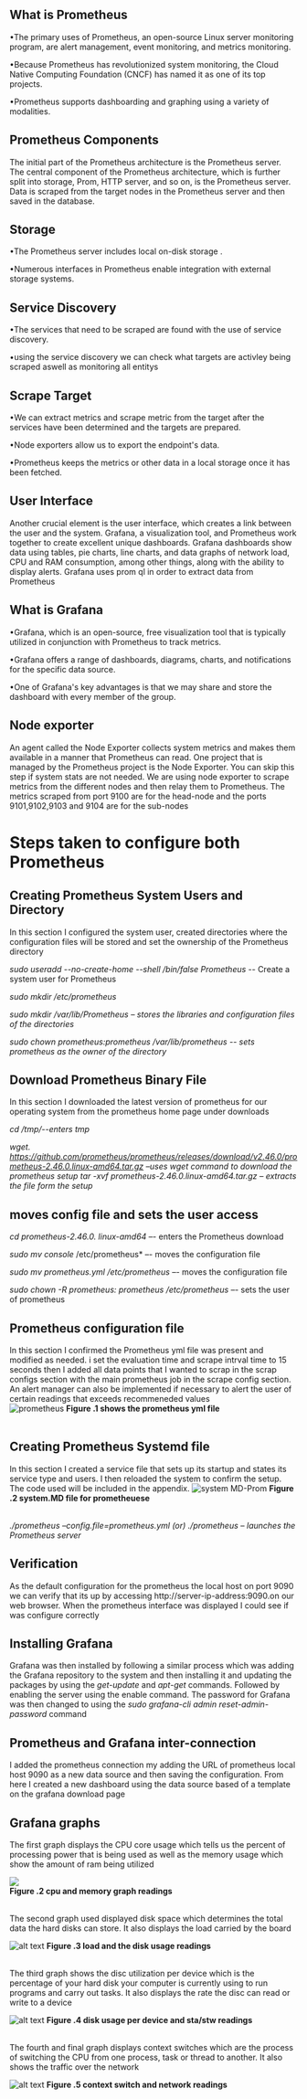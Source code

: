 ## What is Prometheus 
•The primary uses of Prometheus, an open-source Linux server monitoring program, are alert management, event monitoring, and metrics monitoring.

•Because Prometheus has revolutionized system monitoring, the Cloud Native Computing Foundation (CNCF) has named it as one of its top projects.

•Prometheus supports dashboarding and graphing using a variety of modalities.

## Prometheus Components
The initial part of the Prometheus architecture is the Prometheus server. 
The central component of the Prometheus architecture, which is further split into storage, Prom, HTTP server, and so on, is the Prometheus server. 
Data is scraped from the target nodes in the Prometheus server and then saved in the database.

## Storage 
•The Prometheus server includes local on-disk storage . 

•Numerous interfaces in Prometheus enable integration with external storage systems.

## Service Discovery
•The services that need to be scraped are found with the use of service discovery.

•using the service discovery we can check what targets are activley being scraped aswell as monitoring all entitys 

## Scrape Target
•We can extract metrics and scrape metric from the target after the services have been determined and the targets are prepared.

•Node exporters allow us to export the endpoint's data.

•Prometheus keeps the metrics or other data in a local storage once it has been fetched.

 ## User Interface
Another crucial element is the user interface, which creates a link between the user and the system. Grafana, a visualization tool, and Prometheus work together to create excellent unique dashboards. Grafana dashboards show data using tables, pie charts, line charts, and data graphs of network load, CPU and RAM consumption, among other things, along with the ability to display alerts. Grafana uses prom ql in order to extract data from Prometheus

## What is Grafana
•Grafana, which is an open-source, free visualization tool that is typically utilized in conjunction with Prometheus to track metrics.

•Grafana offers a range of dashboards, diagrams, charts, and notifications for the specific data source.

•One of Grafana's key advantages is that we may share and store the dashboard with every member of the group. 

## Node exporter 
An agent called the Node Exporter collects system metrics and makes them available in a manner that Prometheus can read. One project that is managed by the Prometheus project is the Node Exporter. You can skip this step if system stats are not needed. We are using node exporter to scrape metrics from the different nodes and then relay them to Prometheus. The metrics scraped from port 9100 are for the head-node and the ports 9101,9102,9103 and 9104 are for the sub-nodes 

# Steps taken to configure both Prometheus 

## Creating Prometheus System Users and Directory
In this section I configured the system user, created directories where the configuration files will be stored and set the ownership of the Prometheus directory 

*sudo useradd --no-create-home --shell /bin/false Prometheus* -- Create a system user for Prometheus

*sudo mkdir /etc/prometheus*

*sudo mkdir /var/lib/Prometheus – stores the libraries and configuration files of the directories*

*sudo chown prometheus:prometheus /var/lib/prometheus -- sets prometheus as the owner of the directory*

## Download Prometheus Binary File
In this section I downloaded the latest version of prometheus for our operating system from the prometheus home page under downloads 

*cd /tmp/--enters tmp*

*wget. https://github.com/prometheus/prometheus/releases/download/v2.46.0/prometheus-2.46.0.linux-amd64.tar.gz –uses wget command to download the prometheus setup 
tar -xvf prometheus-2.46.0.linux-amd64.tar.gz – extracts the file form the setup*

## moves config file and sets the user access 
 *cd prometheus-2.46.0. linux-amd64* –- enters the Prometheus download
 
 *sudo mv console* /etc/prometheus* –- moves the configuration file
 
 *sudo mv prometheus.yml /etc/prometheus* –- moves the configuration file
 
 *sudo chown -R prometheus: prometheus /etc/prometheus* –- sets the user of prometheus


## Prometheus configuration file
In this section I confirmed the Prometheus yml file was present and modified as needed. i set the evaluation time and scrape intrval time to 15 seconds then
I added all data points that I wanted to scrap in the scrap configs section with the main prometheus job in the scrape config section. An alert manager can also be implemented if necessary to alert the user of certain readings that exceeds recommeneded values   
![prometheus](https://github.com/TeachingMaterial/ace-2023_-team-0/assets/115148130/dcefdc5f-dc1a-4a9a-9c6f-a670e4c17083)
<b>Figure .1 shows the prometheus yml file   </b>
<br><br>

## Creating Prometheus Systemd file
In this section I created a service file that sets up its startup and states its service type and users. I then reloaded the system to confirm the setup. The code used will be included in the appendix. 
![system MD-Prom](https://github.com/TeachingMaterial/ace-2023_-team-0/assets/115148130/ecd478a6-f445-4c58-99ae-7a304370358c)
<b>Figure .2 system.MD file for prometheuese   </b>
<br><br>

 *./prometheus –config.file=prometheus.yml (or) ./prometheus – launches the Prometheus server*  
 
## Verification 
As the default configuration for the prometheus the local host on port 9090 we can verify that its up by accessing http://server-ip-address:9090.on our web browser. When the prometheus interface was displayed I could see if was configure correctly 

## Installing Grafana
Grafana was then installed by following a similar process which was adding the Grafana repository to the system and then installing it and updating the packages by using the *get-update* and *apt-get* commands. Followed by enabling the server using the enable command. The password for Grafana was then changed to using the *sudo grafana-cli admin reset-admin-password* command 

## Prometheus and Grafana inter-connection 
I added the prometheus connection my adding the URL of prometheus local host 9090 as a new data source and then saving the configuration. From here I created a new dashboard using the data source based of a template on the grafana download page 

## Grafana graphs 
The first graph displays the CPU core usage which tells us the percent of processing power that is being used as well as the memory usage which show the amount of ram being utilized 

![](<graph.1 cpu.jpg>)<br>
<b>Figure .2 cpu and memory graph readings </b>
<br><br>

The second graph used displayed disk space which determines the total data the hard disks can store. It also displays the load carried by the board

![alt text](<graph.2 disk space and load.jpg>)
<b>Figure .3 load and the disk usage readings  </b>
<br><br>

The third graph shows the disc utilization per device which is the percentage of your hard disk your computer is currently using to run programs and carry out tasks. It also displays the rate the disc can read or write to a device 

![alt text](<graph.3 disc utilzation per device.jpg>)
<b>Figure .4 disk usage per device and sta/stw readings   </b>
<br><br>


The fourth and final graph displays context switches which are the process of switching the CPU from one process, task or thread to another. It also shows the traffic over the network 

![alt text](<graph .4 context switch and network traffic.jpg>)
<b>Figure .5 context switch and network readings   </b>
<br><br>
